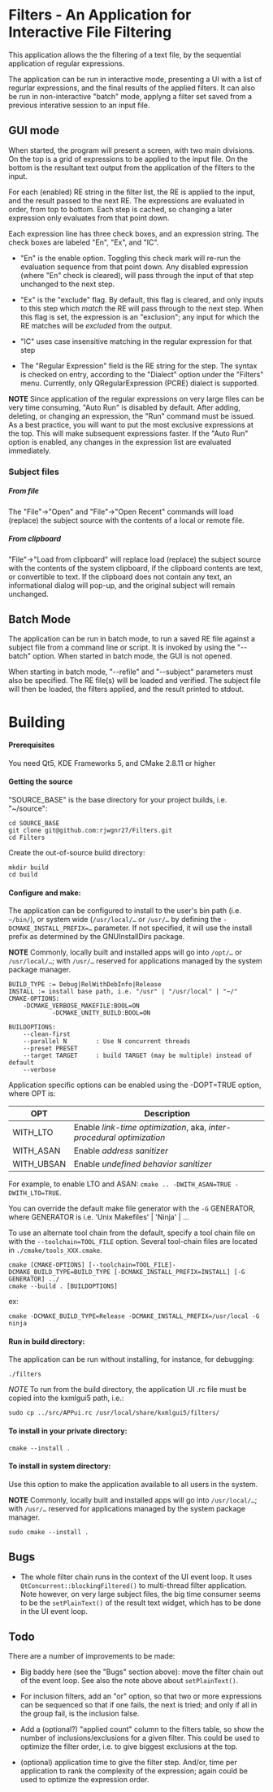 # Filters - An Application for Interactive File Filtering
This application allows the the filtering of a text file, by the sequential 
application of regular expressions.

The application can be run in interactive mode, presenting a UI with a list 
of regurlar expressions, and the final results of the applied filters. It can 
also be run in non-interactive "batch" mode, applyng a filter set saved from 
a previous interative session to an input file.

## GUI mode
When started, the program will
present a screen, with two main divisions. On the top is a grid of expressions 
to be applied to the input file. On the bottom is the resultant text output
from the application of the filters to the input.

For each (enabled) RE string in the filter list, the RE is applied to the input,
and the result passed to the next RE. The expressions are evaluated in order,
from top to bottom. Each step is cached, so changing a later expression only
evaluates from that point down. 

Each expression line has three check boxes, and an expression string. The check
boxes are labeled "En", "Ex", and "IC".

* "En" is the enable option. Toggling this check mark will re-run the evaluation
sequence from that point down. Any disabled expression (where "En" check is 
cleared), will pass through the input of that step unchanged to the next step.

* "Ex" is the "exclude" flag. By default, this flag is cleared, and only inputs
to this step which *match* the RE will pass through to the next step. When this
flag is set, the expression is an "exclusion"; any input for which the RE 
matches will be *excluded* from the output.

* "IC" uses case insensitive matching in the regular expression for that step

* The "Regular Expression" field is the RE string for the step. The syntax is 
checked on entry, according to the "Dialect" option under the "Filters" menu. 
Currently, only QRegularExpression (PCRE) dialect is supported.

**NOTE** Since application of the regular expressions on very large files can be
very time consuming, "Auto Run" is disabled by default. After adding, deleting,
or changing an expression, the "Run" command must be issued. As a best practice,
you will want to put the most exclusive expressions at the top. This will make
subsequent expressions faster. If the "Auto Run" option is enabled, any changes
in the expression list are evaluated immediately.

### Subject files
##### From file
The "File"->"Open" and "File"->"Open Recent" commands will load (replace) the
subject source with the contents of a local or remote file.

##### From clipboard
"File"->"Load from clipboard" will replace load (replace) the subject source 
with the contents of the system clipboard, if the clipboard contents are text,
or convertible to text. If the clipboard does not contain any text, an 
informational dialog will pop-up, and the original subject will remain
unchanged.

## Batch Mode
The application can be run in batch mode, to run a saved RE file against a
subject file from a command line or script. It is invoked by using the
"--batch" option. When started in batch mode, the GUI is not opened.

When starting in batch mode, "--refile" and "--subject" parameters must also
be specified. The RE file(s) will be loaded and verified. The subject file
will then be loaded, the filters applied, and the result printed to stdout.

# Building
#### Prerequisites
You need Qt5, KDE Frameworks 5, and CMake 2.8.11 or higher

#### Getting the source
"SOURCE_BASE" is the base directory for your project builds, i.e. "~/source":

```shell
cd SOURCE_BASE
git clone git@github.com:rjwgnr27/Filters.git
cd Filters
```

Create the out-of-source build directory:
```shell
mkdir build
cd build
```

#### Configure and make:

The application can be configured to install to the user's bin path (i.e. 
`~/bin/`), or system wide (`/usr/local/…` or `/usr/…` by defining the
`-DCMAKE_INSTALL_PREFIX=…` parameter. If not specified, it will use the install prefix
as determined by the GNUInstallDirs package.

**NOTE** Commonly, locally built and installed apps will go into 
`/opt/…` or `/usr/local/…`; with `/usr/…` reserved for applications managed by the
 system package manager.

	BUILD_TYPE := Debug|RelWithDebInfo|Release
	INSTALL := install base path, i.e. "/usr" | "/usr/local" | "~/"
	CMAKE-OPTIONS:
		-DCMAKE_VERBOSE_MAKEFILE:BOOL=ON
                -DCMAKE_UNITY_BUILD:BOOL=ON

    BUILDOPTIONS:
        --clean-first
        --parallel N        : Use N concurrent threads
        --preset PRESET
        --target TARGET     : build TARGET (may be multiple) instead of default
        --verbose

Application specific options can be enabled using the -DOPT=TRUE option, where OPT is:

| OPT | Description |
| --- | ----------- |
| WITH_LTO | Enable *link-time optimization*, aka, *inter-procedural optimization* |
| WITH_ASAN | Enable *address sanitizer* |
| WITH_UBSAN | Enable *undefined behavior sanitizer* |

For example, to enable LTO and ASAN: `cmake .. -DWITH_ASAN=TRUE -DWITH_LTO=TRUE`.

You can override the default make file generator with the ```-G``` GENERATOR, where
GENERATOR is i.e. 'Unix Makefiles' | 'Ninja' | ...

To use an alternate tool chain from the default, specify a tool chain file on with the
`--toolchain=TOOL_FILE` option. Several tool-chain files are located in
`./cmake/tools_XXX.cmake`.

```shell
cmake [CMAKE-OPTIONS] [--toolchain=TOOL_FILE]-DCMAKE_BUILD_TYPE=BUILD_TYPE [-DCMAKE_INSTALL_PREFIX=INSTALL] [-G GENERATOR] ../
cmake --build . [BUILDOPTIONS]
```

ex:
```shell
cmake -DCMAKE_BUILD_TYPE=Release -DCMAKE_INSTALL_PREFIX=/usr/local -G ninja
```

#### Run in build directory:
The application can be run without installing, for instance, for debugging:

```shell
./filters
```
*NOTE*
To run from the build directory, the application UI .rc file must be copied 
into the kxmlgui5 path, i.e.:

```shell
sudo cp ../src/APPui.rc /usr/local/share/kxmlgui5/filters/
```

#### To install in your private directory:

```shell
cmake --install .
```

#### To install in system directory:
Use this option to make the application available to all users in the system.

**NOTE** Commonly, locally built and installed apps will go into 
`/usr/local/…`; with `/usr/…` reserved for applications managed by the
 system package manager.


```shell
sudo cmake --install .
```

## Bugs
* The whole filter chain runs in the context of the UI event loop. It uses
  `QtConcurrent::blockingFiltered()` to multi-thread filter application. Note
  however, on very large subject files, the big time consumer seems to be the
  `setPlainText()` of the result text widget, which has to be done in the UI
  event loop.

## Todo
There are a number of improvements to be made:

* Big baddy here (see the "Bugs" section above): move the filter chain
  out of the event loop. See also the note above about `setPlainText()`.

* For inclusion filters, add an "or" option, so that two or more
  expressions can be sequenced so that if one fails, the next is
  tried; and only if all in the group fail, is the inclusion false.

* Add a (optional?) "applied count" column to the filters table, so show the number of
  inclusions/exclusions for a given filter. This could be used to optimize the
  filter order, i.e. to give biggest exclusions at the top.

* (optional) application time to give the filter step. And/or, time per
  application to rank the complexity of the expression; again could be used to
  optimize the expression order.
